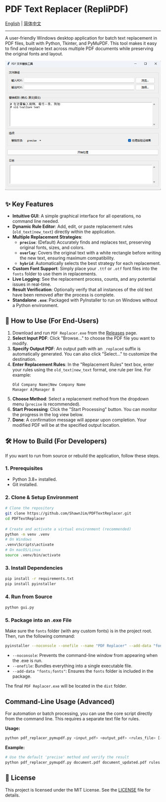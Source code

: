 # PDF Text Replacer (RepliPDF)

[English](README.md) | [简体中文](README.zh-CN.md)

---

A user-friendly Windows desktop application for batch text replacement in PDF files, built with Python, Tkinter, and PyMuPDF. This tool makes it easy to find and replace text across multiple PDF documents while preserving the original fonts and layout.
 
![App Screenshot](img.png)

## ✨ Key Features

- **Intuitive GUI**: A simple graphical interface for all operations, no command line needed.
- **Dynamic Rule Editor**: Add, edit, or paste replacement rules (`old_text|new_text`) directly within the application.
- **Multiple Replacement Strategies**:
  - **`precise`**: (Default) Accurately finds and replaces text, preserving original fonts, sizes, and colors.
  - **`overlay`**: Covers the original text with a white rectangle before writing the new text, ensuring maximum compatibility.
  - **`hybrid`**: Automatically selects the best strategy for each replacement.
- **Custom Font Support**: Simply place your `.ttf` or `.otf` font files into the `fonts` folder to use them in replacements.
- **Live Logging**: See the replacement process, counts, and any potential issues in real-time.
- **Result Verification**: Optionally verify that all instances of the old text have been removed after the process is complete.
- **Standalone `.exe`**: Packaged with PyInstaller to run on Windows without a Python environment.

## 🚀 How to Use (For End-Users)

1.  Download and run `PDF Replacer.exe` from the [Releases](https://github.com/ShawnJim/PDFTextReplacer/releases) page.
2.  **Select Input PDF**: Click "Browse..." to choose the PDF file you want to modify.
3.  **Specify Output PDF**: An output path with an `_replaced` suffix is automatically generated. You can also click "Select..." to customize the destination.
4.  **Enter Replacement Rules**: In the "Replacement Rules" text box, enter your rules using the `old_text|new_text` format, one rule per line. For example:
    ```
    Old Company Name|New Company Name
    Manager A|Manager B
    ```
5.  **Choose Method**: Select a replacement method from the dropdown menu (`precise` is recommended).
6.  **Start Processing**: Click the "Start Processing" button. You can monitor the progress in the log view below.
7.  **Done**: A confirmation message will appear upon completion. Your modified PDF will be at the specified output location.

## 🛠️ How to Build (For Developers)

If you want to run from source or rebuild the application, follow these steps.

### 1. Prerequisites

- Python 3.8+ installed.
- Git installed.

### 2. Clone & Setup Environment

```bash
# Clone the repository
git clone https://github.com/ShawnJim/PDFTextReplacer.git
cd PDFTextReplacer

# Create and activate a virtual environment (recommended)
python -m venv .venv
# On Windows
.venv\Scripts\activate
# On macOS/Linux
source .venv/bin/activate
```

### 3. Install Dependencies

```bash
pip install -r requirements.txt
pip install pyinstaller
```

### 4. Run from Source

```bash
python gui.py
```

### 5. Package into an .exe File

Make sure the `fonts` folder (with any custom fonts) is in the project root. Then, run the following command:

```bash
pyinstaller --noconsole --onefile --name "PDF Replacer" --add-data "fonts;fonts" gui.py
```
- `--noconsole`: Prevents the command-line window from appearing when the .exe is run.
- `--onefile`: Bundles everything into a single executable file.
- `--add-data "fonts;fonts"`: Ensures the `fonts` folder is included in the package.

The final `PDF Replacer.exe` will be located in the `dist` folder.

## Command-Line Usage (Advanced)

For automation or batch processing, you can use the core script directly from the command line. This requires a separate text file for rules.

**Usage:**
```bash
python pdf_replacer_pymupdf.py <input_pdf> <output_pdf> <rules_file> [--method <method>] [--verify]
```

**Example:**
```bash
# Use the default 'precise' method and verify the result
python pdf_replacer_pymupdf.py document.pdf document_updated.pdf rules.txt --verify
```

## 📄 License

This project is licensed under the MIT License. See the [LICENSE](LICENSE) file for details.